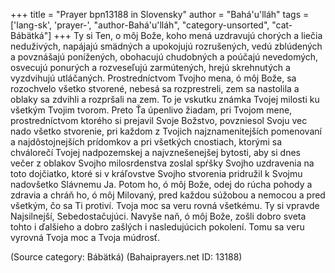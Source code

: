 +++
title = "Prayer bpn13188 in Slovensky"
author = "Bahá'u'lláh"
tags = ['lang-sk', 'prayer-', "author-Bahá'u'lláh", "category-unsorted", "cat-Bábätká"]
+++
Ty si Ten, o môj Bože, koho mená uzdravujú chorých a liečia neduživých, napájajú smädných a upokojujú rozrušených, vedú zblúdených a povznášajú ponížených, obohacujú chudobných a poúčajú nevedomých, osvecujú ponurých a rozveseľujú zarmútených, hrejú skrehnutých a vyzdvihujú utláčaných. Prostredníctvom Tvojho mena, ó môj Bože, sa rozochvelo všetko stvorené, nebesá sa rozprestreli, zem sa nastolila a oblaky sa zdvihli a rozpršali na zem. To je vskutku známka Tvojej milosti ku všetkým Tvojim tvorom. 
Preto Ťa úpenlivo žiadam, pri Tvojom mene, prostredníctvom ktorého si prejavil Svoje Božstvo, povzniesol Svoju vec nado všetko stvorenie, pri každom z Tvojich najznamenitejších pomenovaní a najdôstojnejších prídomkov a pri všetkých cnostiach, ktorými sa chválorečí Tvojej nadpozemskej a najvznešenejšej bytosti, aby si dnes večer z oblakov Svojho milosrdenstva zoslal spŕšky Svojho uzdravenia na toto dojčiatko, ktoré si v kráľovstve Svojho stvorenia pridružil k Svojmu nadovšetko Slávnemu Ja. Potom ho, ó môj Bože, odej do rúcha pohody a zdravia a chráň ho, ó môj Milovaný, pred každou súžobou a nemocou a pred všetkým, čo sa Ti protiví. Tvoja moc sa veru rovná všetkému. Ty si vpravde Najsilnejší, Sebedostačujúci. Navyše naň, ó môj Bože, zošli dobro sveta tohto i ďalšieho a dobro zašlých i nasledujúcich pokolení. Tomu sa veru vyrovná Tvoja moc a Tvoja múdrosť.

(Source category: Bábätká)
(Bahaiprayers.net ID: 13188)
